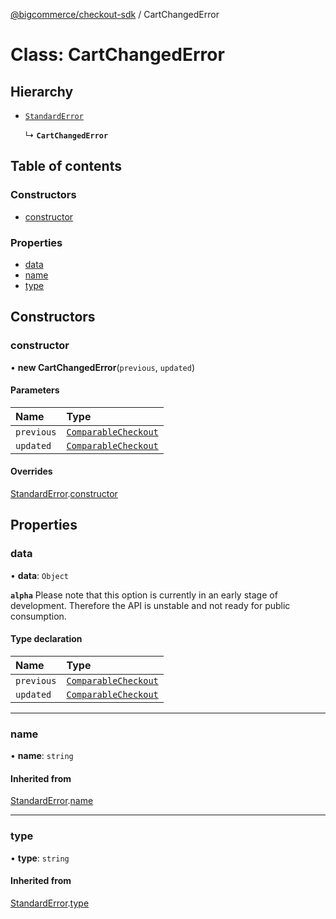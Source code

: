 [@bigcommerce/checkout-sdk](../README.md) / CartChangedError

# Class: CartChangedError

## Hierarchy

- [`StandardError`](StandardError.md)

  ↳ **`CartChangedError`**

## Table of contents

### Constructors

- [constructor](CartChangedError.md#constructor)

### Properties

- [data](CartChangedError.md#data)
- [name](CartChangedError.md#name)
- [type](CartChangedError.md#type)

## Constructors

### constructor

• **new CartChangedError**(`previous`, `updated`)

#### Parameters

| Name | Type |
| :------ | :------ |
| `previous` | [`ComparableCheckout`](../README.md#comparablecheckout) |
| `updated` | [`ComparableCheckout`](../README.md#comparablecheckout) |

#### Overrides

[StandardError](StandardError.md).[constructor](StandardError.md#constructor)

## Properties

### data

• **data**: `Object`

**`alpha`**
Please note that this option is currently in an early stage of
development. Therefore the API is unstable and not ready for public
consumption.

#### Type declaration

| Name | Type |
| :------ | :------ |
| `previous` | [`ComparableCheckout`](../README.md#comparablecheckout) |
| `updated` | [`ComparableCheckout`](../README.md#comparablecheckout) |

___

### name

• **name**: `string`

#### Inherited from

[StandardError](StandardError.md).[name](StandardError.md#name)

___

### type

• **type**: `string`

#### Inherited from

[StandardError](StandardError.md).[type](StandardError.md#type)
